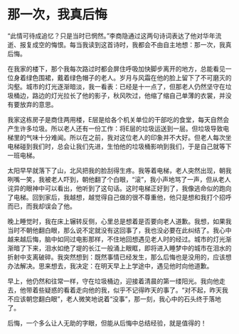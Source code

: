 # 那一次，我真后悔

“此情可待成追忆？只是当时已惘然。”李商隐通过这两句诗词表达了他对华年流逝、报复成空的悔恨。每当我读到这首诗时，我都会不由自主地想：那一次，我真后悔。

在我家的楼下，那个我每次路过时都会屏住呼吸加快脚步离开的地方，总能看见一位身着绿色围裙，戴着绿色帽子的老人。岁月与风霜在他的脸上留下了不可磨灭的沟壑。城市的灯光逐渐暗淡，我一看表：已经是十一点了，但那老人仍然坚守在垃圾桶边，路边的灯光拉长了他的影子，秋风吹过，他缩了缩自己单薄的衣裳，并没有要放弃的意思。

我家这栋房子是商住两用楼，E层是给各个机关单位的干部吃的食堂，每天自然会产生许多垃圾。所以老人还有一份工作：将E层的垃圾运送到一层。但垃圾导致电梯里的气味十分难闻。所以在之前，我对这位老人的印象并不大好。但老人每次坐电梯碰到我们时，总会让我们先进，生怕他的垃圾桶影响到我们，于是自己就等下一班电梯。

太阳早早就落下了山，北风把我的脸刮得生疼。我等着电梯，老人突然出现，朝我咧嘴一笑，我被老人吓到，朝他翻了个白眼，“滚”，我小声地骂了一声，但从老人诧异的眼神中可以看出，他听到了这句话。这时电梯正好到了，我像逃命似的跑向了电梯。回到家后，我越想，越觉得自己做的很不尊重他，他只是想和我打个招呼而已，而我却误会了他。

晚上睡觉时，我在床上辗转反侧，心里总是想着是否要向老人道歉。我想，如果我当时不朝他翻白眼，那么说不定就没有这回事了，我也没必要在此纠结了。我心中越来越后悔，脑中如同过电影那样，不住地回想遇见老人时的经过。城市的灯光渐渐暗了下来，泪水如绝了堤的长江一般涌上眼眶，即将进入睡梦中的城市在泪水的折射中支离破碎。我突然想到：既然事情已经发生，那么后悔也是没用的，应该想办法解决。思来想去，我决定：在明天早上上学途中，遇见他时向他道歉。

早上，他仍然和往常一样，守在垃圾桶边，迎接着清晨的第一缕阳光。我向他走去，他带着些疑惑的看着走向他的我，似乎不记得昨天的事了。“对不起，昨天我不应该朝您翻白眼”，老人微笑地说着“没事”，那一刻，我心中的石头终于落地了。

后悔，一个多么让人无助的字眼，但能从后悔中总结经验，就是值得的！

